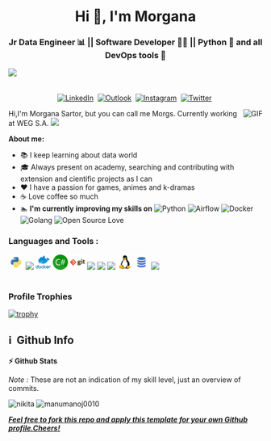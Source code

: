<h1 align="center">Hi 👋, I'm Morgana</h1>
<h3 align="center">Jr Data Engineer 📊 || Software Developer 👨‍💻 || Python 🐍 and all DevOps tools 🐳 </h3>

![](https://komarev.com/ghpvc/?username=your-SartMorgs)

<p align="center">
<br>
<a href="https://www.linkedin.com/in/morgana-sartor/"><img src="https://img.shields.io/badge/linkedin-%230077B5.svg?&style=for-the-badge&logo=linkedin&logoColor=white" alt="LinkedIn" /></a>&nbsp;
<a href="mailto:morgana.sartor@outlook.com"><img src="https://img.shields.io/badge/outlook-blue.svg?&style=for-the-badge&logo=Outlook&logoColor=white" alt="Outlook"/></a>&nbsp;
<a href="https://www.instagram.com/sartmorg/"><img src="https://img.shields.io/badge/instagram-purple.svg?&style=for-the-badge&logo=Instagram&logoColor=white" alt="Instagram"/></a>&nbsp;
<a href="https://mobile.twitter.com/sartor_morgana"><img src="https://img.shields.io/badge/twitter-blue.svg?&style=for-the-badge&logo=Twitter&logoColor=white" alt="Twitter"/></a>&nbsp;
</p>

<img align="right" alt="GIF" src="https://i.pinimg.com/originals/af/00/82/af00823f968953a128d8e6e4463bb7cc.gif" />

Hi,I'm Morgana Sartor, but you can call me Morgs. Currently working at WEG S.A. <img src="https://media.giphy.com/media/WUlplcMpOCEmTGBtBW/giphy.gif" width="30">   


**About me:**

- 📚 I keep learning about data world
- 🎓 Always present on academy, searching and contributing with extension and cientific projects as I can
- ❤️ I have a passion for games, animes and k-dramas
- ☕ Love coffee so much
- 🏊 **I'm currently improving my skills on**
![Python](https://img.shields.io/badge/Python-%7C-0%2C%2022%2C%20100)  ![Airflow](https://img.shields.io/badge/Airflow-%7C-redgreen)    ![Docker](https://img.shields.io/badge/Docker-%7C-blue)   ![Golang](https://img.shields.io/badge/Golang-%7C-blue)   ![Open Source Love](https://badges.frapsoft.com/os/v1/open-source.svg?v=103)


### Languages and Tools :

<code><img height="30" src="https://raw.githubusercontent.com/github/explore/80688e429a7d4ef2fca1e82350fe8e3517d3494d/topics/python/python.png"></code>
<code><img height="30" src="https://i2.wp.com/hypi.io/wp-content/uploads/2020/07/5da6137a51a426ffcbfdca45_Golang.jpeg?fit=1200%2C800&ssl=1"></code>
<code><img height="30" src="https://raw.githubusercontent.com/github/explore/80688e429a7d4ef2fca1e82350fe8e3517d3494d/topics/docker/docker.png"></code>
<code><img height="30" src="https://raw.githubusercontent.com/github/explore/80688e429a7d4ef2fca1e82350fe8e3517d3494d/topics/csharp/csharp.png"></code>
<code><img height="30" src="https://raw.githubusercontent.com/github/explore/80688e429a7d4ef2fca1e82350fe8e3517d3494d/topics/git/git.png"></code>
<code><img height="30" src="https://is3-ssl.mzstatic.com/image/thumb/Purple114/v4/a6/a0/05/a6a0054d-9c72-f9c9-9a98-2f871a2b159d/source/512x512bb.jpg"></code>
<code><img height="30" src="https://avatars.githubusercontent.com/u/33643075?s=280&v=4"></code>
<code><img height="30" src="https://cdn4.iconfinder.com/data/icons/flat-brand-logo-2/512/oracle-512.png"></code>
<code><img height="30" src="https://raw.githubusercontent.com/github/explore/80688e429a7d4ef2fca1e82350fe8e3517d3494d/topics/linux/linux.png"></code>
<code><img height="30" src="https://raw.githubusercontent.com/github/explore/80688e429a7d4ef2fca1e82350fe8e3517d3494d/topics/sql/sql.png"></code>
<code><img height="30" src="https://miro.medium.com/max/682/0*60Wj8lmsW8ABqkYt.png"></code>
<br>
<br>


### Profile Trophies

[![trophy](https://github-profile-trophy.vercel.app/?username=SartMorgs)](https://github.com/ryo-ma/github-profile-trophy)

 
<h2>ℹ️ &nbsp;Github Info</h2>

  <summary><b>⚡ Github Stats</b></summary>
  
<i> Note :</i>  These are not an indication of my skill level, just an overview of commits.

<img height="180em" src="https://github-readme-stats.vercel.app/api?username=SartMorgs&show_icons=true&locale=en&hide_border=true" alt="nikita" />
<img height="180em" src="https://github-readme-stats.vercel.app/api/top-langs?username=SartMorgs&show_icons=true&locale=en&layout=compact&langs_count=7&hide_border=true&hide=c" alt="manumanoj0010"/>


<u><i><b> Feel free to fork this repo and apply this template for your own Github profile.Cheers!</i></b></u>

